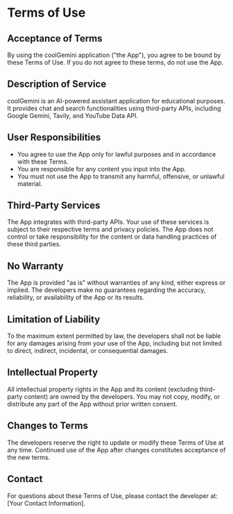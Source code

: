 # Terms of Use

## Acceptance of Terms
By using the coolGemini application ("the App"), you agree to be bound by these Terms of Use. If you do not agree to these terms, do not use the App.

## Description of Service
coolGemini is an AI-powered assistant application for educational purposes. It provides chat and search functionalities using third-party APIs, including Google Gemini, Tavily, and YouTube Data API.

## User Responsibilities
- You agree to use the App only for lawful purposes and in accordance with these Terms.
- You are responsible for any content you input into the App.
- You must not use the App to transmit any harmful, offensive, or unlawful material.

## Third-Party Services
The App integrates with third-party APIs. Your use of these services is subject to their respective terms and privacy policies. The App does not control or take responsibility for the content or data handling practices of these third parties.

## No Warranty
The App is provided "as is" without warranties of any kind, either express or implied. The developers make no guarantees regarding the accuracy, reliability, or availability of the App or its results.

## Limitation of Liability
To the maximum extent permitted by law, the developers shall not be liable for any damages arising from your use of the App, including but not limited to direct, indirect, incidental, or consequential damages.

## Intellectual Property
All intellectual property rights in the App and its content (excluding third-party content) are owned by the developers. You may not copy, modify, or distribute any part of the App without prior written consent.

## Changes to Terms
The developers reserve the right to update or modify these Terms of Use at any time. Continued use of the App after changes constitutes acceptance of the new terms.

## Contact
For questions about these Terms of Use, please contact the developer at: [Your Contact Information].
